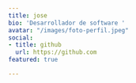 ```yaml
---
title: jose
bio: 'Desarrollador de software '
avatar: "/images/foto-perfil.jpeg"
social:
- title: github
  url: https://github.com
featured: true

---
```

